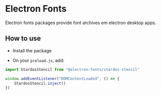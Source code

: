 # Electron Fonts

Electron fonts packages provide font archives em electron desktop apps.

## How to use

* Install the package

* On your `preload.js`, add:

```ts
import StardosStencil from "@electron-fonts/stardos-stencil"

window.addEventListener("DOMContentLoaded", () => {
    StardosStencil.inject()
})
```